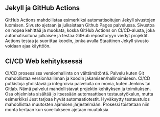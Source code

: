 ## Jekyll ja GitHub Actions

GitHub Actions mahdollistaa esimerkiksi automatisoitujen Jekyll sivustojen luomisen. Sivusto ajetaan ja julkaistaan Github Pages palvelussa. Sivustoa on nopea kehittää ja muokata, koska GitHub Actions on CI/CD-alusta, joka automatisoituna julkaisee ja testaa GitHub repositoryyn viedyt projektit. Actions testaa ja suorittaa koodin, jonka avulla Staattinen Jekyll sivusto voidaan ajaa käyttöön.


## CI/CD Web kehityksessä

CI/CD prosessissa versionhallinta on välttämätöntä. Palvelu kuten Git mahdollistaa versionhallinnan ja koodin jakamisen/hallinoimisesn. CI/CD putkistoja yhdistäviä ja integroivia palveluita on monia, kuten Jenkins tai Gitlab. Nämä palvelut mahdollistavat projektin kehityksen ja toimituksen. Osa ohjelmista sisältää jo itsessään automaattisen testaustyökalun, mutta esimerkiksi Jest tarjoaa hyvät automaatiotestit. Hyväksytty testaustulos mahdollistaa muutosten ajamisen järjestelmään. Prosessi toistetaan niin monta kertaan kun sovellukseen ajetaan muutoksia.
